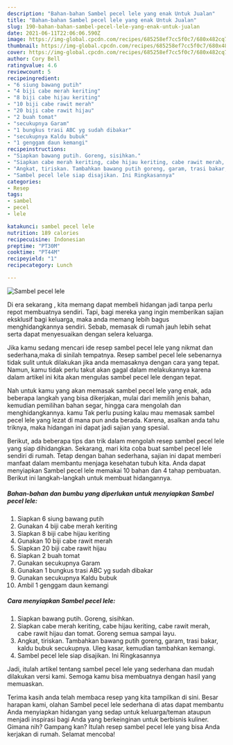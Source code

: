 ```yaml
---
description: "Bahan-bahan Sambel pecel lele yang enak Untuk Jualan"
title: "Bahan-bahan Sambel pecel lele yang enak Untuk Jualan"
slug: 190-bahan-bahan-sambel-pecel-lele-yang-enak-untuk-jualan
date: 2021-06-11T22:06:06.590Z
image: https://img-global.cpcdn.com/recipes/685258ef7cc5f0c7/680x482cq70/sambel-pecel-lele-foto-resep-utama.jpg
thumbnail: https://img-global.cpcdn.com/recipes/685258ef7cc5f0c7/680x482cq70/sambel-pecel-lele-foto-resep-utama.jpg
cover: https://img-global.cpcdn.com/recipes/685258ef7cc5f0c7/680x482cq70/sambel-pecel-lele-foto-resep-utama.jpg
author: Cory Bell
ratingvalue: 4.6
reviewcount: 5
recipeingredient:
- "6 siung bawang putih"
- "4 biji cabe merah keriting"
- "8 biji cabe hijau keriting"
- "10 biji cabe rawit merah"
- "20 biji cabe rawit hijau"
- "2 buah tomat"
- "secukupnya Garam"
- "1 bungkus trasi ABC yg sudah dibakar"
- "secukupnya Kaldu bubuk"
- "1 genggam daun kemangi"
recipeinstructions:
- "Siapkan bawang putih. Goreng, sisihkan."
- "Siapkan cabe merah keriting, cabe hijau keriting, cabe rawit merah, cabe rawit hijau dan tomat. Goreng semua sampai layu."
- "Angkat, tiriskan. Tambahkan bawang putih goreng, garam, trasi bakar, kaldu bubuk secukupnya. Uleg kasar, kemudian tambahkan kemangi."
- "Sambel pecel lele siap disajikan. Ini Ringkasannya"
categories:
- Resep
tags:
- sambel
- pecel
- lele

katakunci: sambel pecel lele 
nutrition: 189 calories
recipecuisine: Indonesian
preptime: "PT30M"
cooktime: "PT44M"
recipeyield: "1"
recipecategory: Lunch

---
```



![Sambel pecel lele](https://img-global.cpcdn.com/recipes/685258ef7cc5f0c7/680x482cq70/sambel-pecel-lele-foto-resep-utama.jpg)

Di era  sekarang , kita memang dapat membeli hidangan jadi tanpa perlu repot membuatnya sendiri. Tapi, bagi mereka yang ingin memberikan sajian eksklusif bagi keluarga, maka anda memang lebih bagus menghidangkannya sendiri. Sebab, memasak di rumah jauh lebih sehat serta dapat menyesuaikan dengan selera keluarga.

Jika kamu sedang mencari ide resep sambel pecel lele yang nikmat dan sederhana,maka di sinilah tempatnya. Resep sambel pecel lele  sebenarnya tidak sulit untuk dilakukan jika anda memasaknya dengan cara yang tepat. Namun, kamu tidak perlu takut akan gagal dalam melakukannya 
karena dalam artikel ini kita akan mengulas sambel pecel lele dengan tepat.  



Nah untuk kamu yang akan memasak sambel pecel lele yang enak, ada beberapa langkah yang bisa dikerjakan, mulai dari memilih jenis bahan, kemudian pemilihan bahan segar, hingga cara mengolah dan menghidangkannya. kamu Tak perlu pusing kalau mau memasak sambel pecel lele yang lezat di mana pun anda berada. Karena, asalkan anda  tahu triknya, maka hidangan ini dapat jadi sajian yang spesial.

Berikut, ada beberapa tips dan trik dalam mengolah resep sambel pecel lele yang siap dihidangkan. Sekarang, mari kita coba buat sambel pecel lele sendiri di rumah. Tetap dengan bahan sederhana, sajian ini dapat memberi manfaat dalam membantu menjaga kesehatan tubuh kita. Anda dapat menyiapkan Sambel pecel lele memakai 10 bahan dan 4 tahap pembuatan. Berikut ini langkah-langkah untuk membuat hidangannya.

<!--inarticleads1-->

##### Bahan-bahan dan bumbu yang diperlukan untuk menyiapkan Sambel pecel lele:

1. Siapkan 6 siung bawang putih
1. Gunakan 4 biji cabe merah keriting
1. Siapkan 8 biji cabe hijau keriting
1. Gunakan 10 biji cabe rawit merah
1. Siapkan 20 biji cabe rawit hijau
1. Siapkan 2 buah tomat
1. Gunakan secukupnya Garam
1. Gunakan 1 bungkus trasi ABC yg sudah dibakar
1. Gunakan secukupnya Kaldu bubuk
1. Ambil 1 genggam daun kemangi




<!--inarticleads2-->

##### Cara menyiapkan Sambel pecel lele:

1. Siapkan bawang putih. Goreng, sisihkan.
1. Siapkan cabe merah keriting, cabe hijau keriting, cabe rawit merah, cabe rawit hijau dan tomat. Goreng semua sampai layu.
1. Angkat, tiriskan. Tambahkan bawang putih goreng, garam, trasi bakar, kaldu bubuk secukupnya. Uleg kasar, kemudian tambahkan kemangi.
1. Sambel pecel lele siap disajikan. Ini Ringkasannya




Jadi, itulah artikel tentang  sambel pecel lele  yang sederhana dan mudah dilakukan versi kami. Semoga kamu bisa membuatnya dengan hasil yang memuaskan. 

Terima kasih anda telah membaca resep yang kita tampilkan di sini. Besar harapan kami, olahan  Sambel pecel lele sederhana di atas dapat membantu Anda menyiapkan hidangan yang sedap untuk keluarga/teman ataupun menjadi inspirasi bagi Anda yang berkeinginan untuk berbisnis kuliner. Gimana nih? Gampang kan? Itulah resep sambel pecel lele yang bisa Anda kerjakan di rumah. Selamat mencoba!

